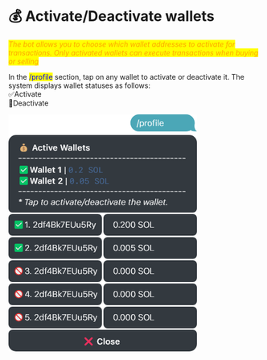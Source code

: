 # 💰 Activate/Deactivate wallets

_<mark style="color:orange;">The bot allows you to choose which wallet addresses to activate for transactions. Only activated wallets can execute transactions when buying or selling</mark>_

In the <mark style="color:blue;">/profile</mark> section, tap on any wallet to activate or deactivate it. The system displays wallet statuses as follows:\
✅Activate\
🚫Deactivate

![](<../.gitbook/assets/image (3).png>)
